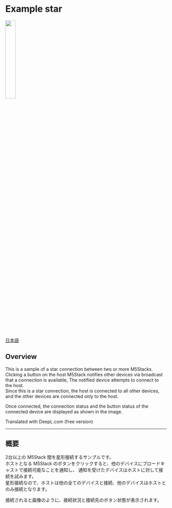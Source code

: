 # Example star

<img src="https://github.com/GOB52/gob_esp_now/assets/26270227/048e7760-5086-4d16-8582-7f000dbd398f" width="25%" />


[日本語](#概要)

## Overview
This is a sample of a star connection between two or more M5Stacks.  
Clicking a button on the host M5Stack notifies other devices via broadcast that a connection is available,
The notified device attempts to connect to the host.  
Since this is a star connection, the host is connected to all other devices, and the other devices are connected only to the host.  

Once connected, the connection status and the button status of the connected device are displayed as shown in the image.


Translated with DeepL.com (free version)

---

## 概要
2台以上の M5Stack 間を星形接続するサンプルです。  
ホストとなる M5Stack のボタンをクリックすると、他のデバイスにブロードキャストで接続可能なことを通知し、
通知を受けたデバイスはホストに対して接続を試みます。  
星形接続なので、ホストは他の全てのデバイスと接続、他のデバイスはホストとのみ接続となります。  

接続されると画像のように、接続状況と接続先のボタン状態が表示されます。


